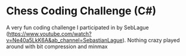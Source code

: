 # Chess Coding Challenge (C#)
A very fun coding challenge I participated in by SebLague (https://www.youtube.com/watch?v=Ne40a5LkK6A&ab_channel=SebastianLague). Nothing crazy played around with bit compression and minmax
